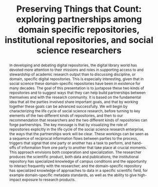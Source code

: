 ---
abstract: In developing and debating digital repositories, the digital library world
  has devoted more attention to their missions and roles in supporting access to and
  stewardship of academic research output than to discussing discipline, or domain,
  specific digital repositories. This is especially interesting, given that in social
  science these domain-specific repositories have been in existence for many decades.
  The goal of this presentation is to juxtapose these two kinds of repositories and
  to suggest ways that they can help build partnerships between themselves and with
  the research community. It is based on the fundamental idea that all the parties
  involved share important goals, and that by working together these goals can be
  advanced successfully. We will begin by characterizing the life cycle of social
  science research, before turning to key elements of the two different kinds of repositories,
  and then to our recommendation that researchers and the two different kinds of repositories
  can forge partnerships. The key message is that by visualizing the role of repositories
  explicitly in the life cycle of the social science research enterprise, the ways
  that the partnerships work will be clear. These workings can be seen as a sequence
  of reciprocal information flows between parties to the process, triggers that signal
  that one party or another has a task to perform, and hand-offs of information from
  one party to another that take place at crucial moments. This approach envisions
  both cooperation and specialization. The researcher produces the scientific product,
  both data and publications; the institutional repository has specialized knowledge
  of campus conditions and the opportunity to interact frequently with the researcher;
  and the domain-specific repository has specialized knowledge of approaches to data
  in a specific scientific field, for example domain-specific metadata standards,
  as well as the ability to give high-impact exposure to research products.
creators:
- Green, Ann
- Gutmann, Myron
date: null
document_url: https://services.phaidra.univie.ac.at/api/object/o:294566/download
grand_parent: iPRES
institutions: []
keywords:
- ithaca
landing_page_url: https://phaidra.univie.ac.at/o:294566
language: eng
layout: publication
license: CC BY-SA 3.0 AT
notes_url: null
parent: iPRES 2006
publication_type: presentation
size: 1274854
slides_url: null
source_name: iPRES
stream_url: null
title: 'Preserving Things that Count: exploring partnerships among domain specific
  repositories, institutional repositories, and social science researchers'
year: 2006
---